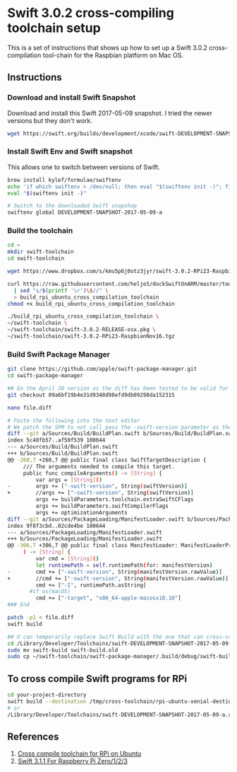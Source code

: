 # Swift 3.0.2 cross-compiling toolchain setup

This is a set of instructions that shows up how to set up a Swift 3.0.2 cross-compilation tool-chain for the Raspbian platform on Mac OS.

## Instructions

### Download and install Swift Snapshot
Download and install this Swift 2017-05-09 snapshot. I tried the newer versions but they don't work.

```bash
wget https://swift.org/builds/development/xcode/swift-DEVELOPMENT-SNAPSHOT-2017-05-09-a/swift-DEVELOPMENT-SNAPSHOT-2017-05-09-a-osx.pkg
```

### Install Swift Env and Swift snapshot

This allows one to switch between versions of Swift.

```bash
brew install kylef/formulae/swiftenv
echo 'if which swiftenv > /dev/null; then eval "$(swiftenv init -)"; fi' >> ~/.bash_profile
eval "$(swiftenv init -)"

# Switch to the downloaded Swift snapshop
swiftenv global DEVELOPMENT-SNAPSHOT-2017-05-09-a
```

### Build the toolchain

```bash
cd ~
mkdir swift-toolchain
cd swift-toolchain

wget https://www.dropbox.com/s/kmu5p6j0otz3jyr/swift-3.0.2-RPi23-RaspbianNov16.tgz

curl https://raw.githubusercontent.com/helje5/dockSwiftOnARM/master/toolchain/build_rpi_ubuntu_cross_compilation_toolchain \
  | sed "s/$(printf '\r')\$//" \
  > build_rpi_ubuntu_cross_compilation_toolchain
chmod +x build_rpi_ubuntu_cross_compilation_toolchain

./build_rpi_ubuntu_cross_compilation_toolchain \
~/swift-toolchain \
~/swift-toolchain/swift-3.0.2-RELEASE-osx.pkg \
~/swift-toolchain/swift-3.0.2-RPi23-RaspbianNov16.tgz
```

### Build Swift Package Manager

```bash
git clone https://github.com/apple/swift-package-manager.git
cd swift-package-manager

## Go the April 30 version as the diff has been tested to be valid for this version
git checkout 09a6bf19b4e31d9348d98efd9db09298da152315

nano file.diff

# Paste the following into the text editor
# We patch the SPM to not call pass the -swift-version parameter as the Swiftc 3.0.2 compiler
diff --git a/Sources/Build/BuildPlan.swift b/Sources/Build/BuildPlan.swift
index 5c48fb57..af50f539 100644
--- a/Sources/Build/BuildPlan.swift
+++ b/Sources/Build/BuildPlan.swift
@@ -260,7 +260,7 @@ public final class SwiftTargetDescription {
     /// The arguments needed to compile this target.
     public func compileArguments() -> [String] {
         var args = [String]()
-        args += ["-swift-version", String(swiftVersion)]
+        //args += ["-swift-version", String(swiftVersion)]
         args += buildParameters.toolchain.extraSwiftCFlags
         args += buildParameters.swiftCompilerFlags
         args += optimizationArguments
diff --git a/Sources/PackageLoading/ManifestLoader.swift b/Sources/PackageLoading/ManifestLoader.swift
index 9f8f3cbd..02cde4be 100644
--- a/Sources/PackageLoading/ManifestLoader.swift
+++ b/Sources/PackageLoading/ManifestLoader.swift
@@ -306,7 +306,7 @@ public final class ManifestLoader: ManifestLoaderProtocol {
     ) -> [String] {
         var cmd = [String]()
         let runtimePath = self.runtimePath(for: manifestVersion)
-        cmd += ["-swift-version", String(manifestVersion.rawValue)]
+        //cmd += ["-swift-version", String(manifestVersion.rawValue)]
         cmd += ["-I", runtimePath.asString]
       #if os(macOS)
         cmd += ["-target", "x86_64-apple-macosx10.10"]
### End

patch -p1 < file.diff
swift build

## U can temporarily replace Swift Build with the one that can cross-compile
cd /Library/Developer/Toolchains/swift-DEVELOPMENT-SNAPSHOT-2017-05-09-a.xctoolchain/usr/bin/
sudo mv swift-build swift-build.old
sudo cp ~/swift-toolchain/swift-package-manager/.build/debug/swift-build /Library/Developer/Toolchains/swift-DEVELOPMENT-SNAPSHOT-2017-05-09-a.xctoolchain/usr/bin/
```

## To cross compile Swift programs for RPi
```bash
cd your-project-directory
swift build --destination /tmp/cross-toolchain/rpi-ubuntu-xenial-destination.json
# or
/Library/Developer/Toolchains/swift-DEVELOPMENT-SNAPSHOT-2017-05-09-a.xctoolchain/usr/bin/swift build --destination /tmp/cross-toolchain/rpi-ubuntu-xenial-destination.json
```


## References
1. [Cross compile toolchain for RPi on Ubuntu ](https://github.com/helje5/dockSwiftOnARM/blob/master/toolchain/README.md)
2. [Swift 3.1.1 For Raspberry Pi Zero/1/2/3](https://www.uraimo.com/2017/05/01/An-update-on-Swift-3-1-1-for-raspberry-pi-zero-1-2-3/)
